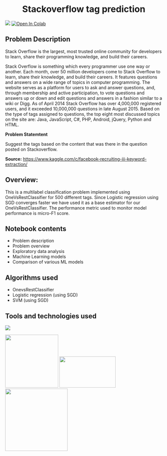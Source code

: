 <h1><b><center> Stackoverflow tag  prediction </center></b></h1>

<img src="https://wizardsourcer.com/wp-content/uploads/2019/03/Stackoverflow.png">
<a href="https://colab.research.google.com/drive/1_fd9IX_qoKOuMVUn7zBpvKCFjyyT0gZF" target="_parent"><img src="https://colab.research.google.com/assets/colab-badge.svg" alt="Open In Colab"/></a>


## Problem Description
Stack Overflow is the largest, most trusted online community for developers to learn, share their programming knowledge, and build their careers.

Stack Overflow is something which every programmer use one way or another. Each month, over 50 million developers come to Stack Overflow to learn, share their knowledge, and build their careers. It features questions and answers on a wide range of topics in computer programming. The website serves as a platform for users to ask and answer questions, and, through membership and active participation, to vote questions and answers up or down and edit questions and answers in a fashion similar to a wiki or Digg. As of April 2014 Stack Overflow has over 4,000,000 registered users, and it exceeded 10,000,000 questions in late August 2015. Based on the type of tags assigned to questions, the top eight most discussed topics on the site are: Java, JavaScript, C#, PHP, Android, jQuery, Python and HTML.

**Problem Statemtent**

Suggest the tags based on the content that was there in the question posted on Stackoverflow.

**Source:** https://www.kaggle.com/c/facebook-recruiting-iii-keyword-extraction/

## Overview:
This is a multilabel classification problem implemented using OneVsRestClassifier for 500 different tags. Since Logistic regression using SGD converges faster we have used it as a base estimator for our OneVsRestClassifier. The performance metric used to monitor model performance is micro-F1 score.


## Notebook contents
- Problem description
- Problem overview
- Exploratory data analysis
- Machine Learning models
- Comparison of various ML models

## Algorithms used
- OnevsRestClassifier 
- Logistic regression (using SGD)
- SVM (using SGD)

## Tools and technologies used
![](https://forthebadge.com/images/badges/made-with-python.svg)

[<img target="_blank" src="https://scikit-learn.org/stable/_static/scikit-learn-logo-small.png" width=170>](https://scikit-learn.org/stable/) [<img target="_blank" src="https://clay-atlas.com/wp-content/uploads/2019/08/python_nltk.png" width=180 height=100>](https://www.nltk.org/) [<img target="_blank" src="https://miro.medium.com/max/1400/1*7oukapIBInsovpHkQB3QZg.jpeg" width=200>](https://colab.research.google.com/) 

